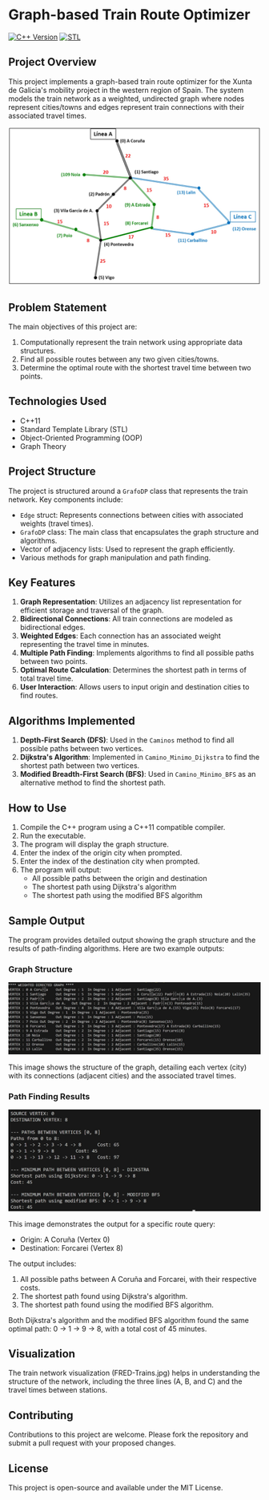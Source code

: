 
# Graph-based Train Route Optimizer

[![C++ Version](https://img.shields.io/badge/C%2B%2B-11-blue.svg)](https://en.cppreference.com/w/cpp/11)
[![STL](https://img.shields.io/badge/STL-C%2B%2B-green.svg)](https://en.cppreference.com/w/cpp/container)


## Project Overview

This project implements a graph-based train route optimizer for the Xunta de Galicia's mobility project in the western region of Spain. The system models the train network as a weighted, undirected graph where nodes represent cities/towns and edges represent train connections with their associated travel times.

![Train Network Graph](images/RED-Trains.jpg)

## Problem Statement

The main objectives of this project are:
1. Computationally represent the train network using appropriate data structures.
2. Find all possible routes between any two given cities/towns.
3. Determine the optimal route with the shortest travel time between two points.

## Technologies Used

- C++11
- Standard Template Library (STL)
- Object-Oriented Programming (OOP)
- Graph Theory

## Project Structure

The project is structured around a `GrafoDP` class that represents the train network. Key components include:

- `Edge` struct: Represents connections between cities with associated weights (travel times).
- `GrafoDP` class: The main class that encapsulates the graph structure and algorithms.
- Vector of adjacency lists: Used to represent the graph efficiently.
- Various methods for graph manipulation and path finding.

## Key Features

1. **Graph Representation**: Utilizes an adjacency list representation for efficient storage and traversal of the graph.
2. **Bidirectional Connections**: All train connections are modeled as bidirectional edges.
3. **Weighted Edges**: Each connection has an associated weight representing the travel time in minutes.
4. **Multiple Path Finding**: Implements algorithms to find all possible paths between two points.
5. **Optimal Route Calculation**: Determines the shortest path in terms of total travel time.
6. **User Interaction**: Allows users to input origin and destination cities to find routes.

## Algorithms Implemented

1. **Depth-First Search (DFS)**: Used in the `Caminos` method to find all possible paths between two vertices.
2. **Dijkstra's Algorithm**: Implemented in `Camino_Minimo_Dijkstra` to find the shortest path between two vertices.
3. **Modified Breadth-First Search (BFS)**: Used in `Camino_Minimo_BFS` as an alternative method to find the shortest path.

## How to Use

1. Compile the C++ program using a C++11 compatible compiler.
2. Run the executable.
3. The program will display the graph structure.
4. Enter the index of the origin city when prompted.
5. Enter the index of the destination city when prompted.
6. The program will output:
   - All possible paths between the origin and destination
   - The shortest path using Dijkstra's algorithm
   - The shortest path using the modified BFS algorithm

## Sample Output

The program provides detailed output showing the graph structure and the results of path-finding algorithms. Here are two example outputs:

### Graph Structure
![Graph Structure Output](images/Locations.jpg)

This image shows the structure of the graph, detailing each vertex (city) with its connections (adjacent cities) and the associated travel times.

### Path Finding Results
![Path Finding Results](images/Output.jpg)

This image demonstrates the output for a specific route query:
- Origin: A Coruña (Vertex 0)
- Destination: Forcarei (Vertex 8)

The output includes:
1. All possible paths between A Coruña and Forcarei, with their respective costs.
2. The shortest path found using Dijkstra's algorithm.
3. The shortest path found using the modified BFS algorithm.

Both Dijkstra's algorithm and the modified BFS algorithm found the same optimal path: 0 -> 1 -> 9 -> 8, with a total cost of 45 minutes.

## Visualization

The train network visualization (FRED-Trains.jpg) helps in understanding the structure of the network, including the three lines (A, B, and C) and the travel times between stations.

## Contributing

Contributions to this project are welcome. Please fork the repository and submit a pull request with your proposed changes.

## License

This project is open-source and available under the MIT License.
